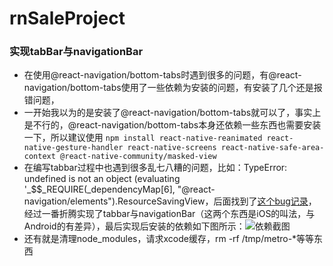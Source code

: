 # rnSaleProject
### 实现tabBar与navigationBar
  * 在使用@react-navigation/bottom-tabs时遇到很多的问题，有@react-navigation/bottom-tabs使用了一些依赖为安装的问题，有安装了几个还是报错问题，
  * 一开始我以为的是安装了@react-navigation/bottom-tabs就可以了，事实上是不行的，@react-navigation/bottom-tabs本身还依赖一些东西也需要安装一下，所以建议使用
  ```npm install react-native-reanimated react-native-gesture-handler react-native-screens react-native-safe-area-context @react-native-community/masked-view```
  * 在编写tabbar过程中也遇到很多乱七八糟的问题，比如：TypeError: undefined is not an object (evaluating '_$$_REQUIRE(_dependencyMap[6], "@react-navigation/elements").ResourceSavingView，后面找到了[这个bug记录](https://github.com/react-navigation/react-navigation/issues/9995)，经过一番折腾实现了tabbar与navigationBar（这两个东西是iOS的叫法，与Android的有差异），最后实现后安装的依赖如下图所示：![依赖截图](https://github.com/fshmjl/rnSaleProject/blob/qa/others/%E4%BE%9D%E8%B5%96%E6%88%AA%E5%9B%BE1.png)
  * 还有就是清理node_modules，请求xcode缓存，rm -rf /tmp/metro-*等等东西
